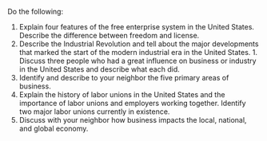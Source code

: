 Do the following:

1. Explain four features of the free enterprise system in the United States. Describe the difference between freedom and license.
1. Describe the Industrial Revolution and tell about the major developments that marked the start of the modern industrial era in the United States. 1. Discuss three people who had a great influence on business or industry in the United States and describe what each did.
1. Identify and describe to your neighbor the five primary areas of business.
1. Explain the history of labor unions in the United States and the importance of labor unions and employers working together. Identify two major labor unions currently in existence.
1. Discuss with your neighbor how business impacts the local, national, and global economy.
